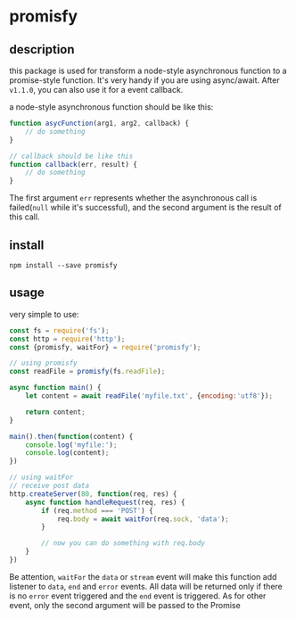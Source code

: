 # promisfy

## description

this package is used for transform a node-style asynchronous function to a promise-style function. It's very handy if you are using async/await. After `v1.1.0`, you can also use it for a event callback.

a node-style asynchronous function should be like this:

```javascript
function asycFunction(arg1, arg2, callback) {
    // do something
}

// callback should be like this
function callback(err, result) {
    // do something
}
```

The first argument `err` represents whether the asynchronous call is failed(`null` while it's successful), and the second argument is the result of this call.

## install

```shell
npm install --save promisfy
```

## usage

very simple to use:

```javascript
const fs = require('fs');
const http = require('http');
const {promisfy, waitFor} = require('promisfy');

// using promisfy
const readFile = promisfy(fs.readFile);

async function main() {
    let content = await readFile('myfile.txt', {encoding:'utf8'});

    return content;
}

main().then(function(content) {
    console.log('myfile:');
    console.log(content);
})

// using waitFor
// receive post data
http.createServer(80, function(req, res) {
    async function handleRequest(req, res) {
        if (req.method === 'POST') {
            req.body = await waitFor(req.sock, 'data');
        }

        // now you can do something with req.body
    }
})
```

Be attention, `waitFor` the `data` or `stream` event will make this function add listener to `data`, `end` and `error` events. All data will be returned only if there is no `error` event triggered and the `end` event is triggered. As for other event, only the second argument will be passed to the Promise
